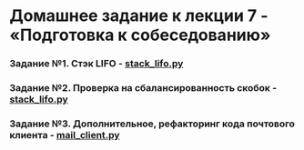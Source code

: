 # Домашнее задание к лекции 7 - «Подготовка к собеседованию»

### Задание №1. Стэк LIFO - [stack_lifo.py](stack_lifo.py)
### Задание №2. Проверка на сбаланcированность скобок - [stack_lifo.py](stack_lifo.py)
### Задание №3. Дополнительное, рефакторинг кода почтового клиента - [mail_client.py](mail_client.py)
